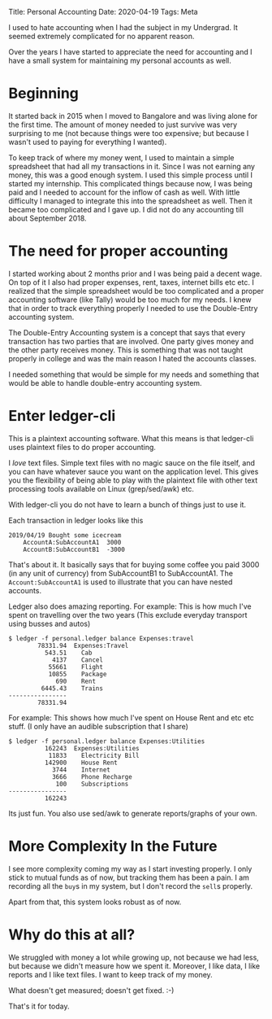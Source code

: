Title: Personal Accounting
Date: 2020-04-19
Tags: Meta

I used to hate accounting when I had the subject in my Undergrad. It
seemed extremely complicated for no apparent reason. 

Over the years I have started to appreciate the need for accounting and
I have a small system for maintaining my personal accounts as well.


# Beginning

It started back in 2015 when I moved to Bangalore and was living alone
for the first time. The amount of money needed to just survive was
very surprising to me (not because things were too expensive; but
because I wasn't used to paying for everything I wanted).

To keep track of where my money went, I used to maintain a simple
spreadsheet that had all my transactions in it. Since I was not
earning any money, this was a good enough system. I used this simple
process until I started my internship. This complicated things
because now, I was being paid and I needed to account for the inflow
of cash as well. With little difficulty I managed to integrate this
into the spreadsheet as well. Then it became too complicated and I
gave up. I did not do any accounting till about September 2018.

# The need for proper accounting
I started working about 2 months prior and I was being paid a decent
wage. On top of it I also had proper expenses, rent, taxes, internet
bills etc etc. I realized that the simple spreadsheet would be too
complicated and a proper accounting software (like Tally) would be too
much for my needs. I knew that in order to track everything properly I
needed to use the Double-Entry accounting system.

The Double-Entry Accounting system is a concept that says that every
transaction has two parties that are involved. One party gives money
and the other party receives money. This is something that was not
taught properly in college and was the main reason I hated the
accounts classes. 

I needed something that would be simple for my needs and something
that would be able to handle double-entry accounting system.

# Enter ledger-cli
This is a plaintext accounting software. What this means is that
ledger-cli uses plaintext files to do proper accounting. 

I *love* text files. Simple text files with no magic sauce on the file
itself, and you can have whatever sauce you want on the application
level. This gives you the flexibility of being able to play with the
plaintext file with other text processing tools available on Linux
(grep/sed/awk) etc.

With ledger-cli you do not have to learn a bunch of things just to
use it.

Each transaction in ledger looks like this

    2019/04/19 Bought some icecream
        AccountA:SubAccountA1  3000
        AccountB:SubAccountB1  -3000

That's about it. It basically says that for buying some coffee you paid
3000 (in any unit of currency) from SubAccountB1 to SubAccountA1.
The `Account:SubAccountA1` is used to illustrate that you can have nested accounts.

Ledger also does amazing reporting.
For example: This is how much I've spent on travelling over the two years (This exclude everyday transport using busses and autos)

    $ ledger -f personal.ledger balance Expenses:travel
            78331.94  Expenses:Travel
              543.51    Cab
                4137    Cancel
               55661    Flight
               10855    Package
                 690    Rent
             6445.43    Trains
    ----------------
            78331.94

For example: This shows how much I've spent on House Rent and etc etc stuff. (I only have an audible subscription that I share)
     
    $ ledger -f personal.ledger balance Expenses:Utilities
              162243  Expenses:Utilities
               11833    Electricity Bill
              142900    House Rent
                3744    Internet
                3666    Phone Recharge
                 100    Subscriptions
    ----------------
              162243

            
Its just fun. You also use sed/awk to generate reports/graphs of your own.
            
# More Complexity In the Future
I see more complexity coming my way as I start investing properly. I
only stick to mutual funds as of now, but tracking them has been a
pain. I am recording all the `buy`s in my system, but I don't record
the `sell`s properly.

Apart from that, this system looks robust as of now.

# Why do this at all?
We struggled with money a lot while growing up, not because we had
less, but because we didn't measure how we spent it. Moreover, I like
data, I like reports and I like text files. I want to keep track of my
money.

What doesn't get measured; doesn't get fixed. :-)

That's it for today.


